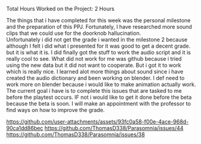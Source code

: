 Total Hours Worked on the Project:
2 Hours


The things that i have completed for this week was the personal milestone and the preparation of this PPJ. Fortunately, I have researched more sound clips that we could use for the doorknob hallucination.  
Unfortunately i did not get the grade i wanted in the milestone 2 because although I felt i did what i presented for it was good to get a decent grade. but it is what it is. I did finally got the stuff to work the audio script and it is really cool to see. What did not work for me was github because i tried using the new data but it did not want to cooperate.  But i got it to work which is really nice. 
I learned alot more things about sound since i have created  the audio dictionary and been working on blender.  I def need to work more on blender because i would like to make animation actually work.  
The current goal i have is to complete this issues that are tasked to me before the playtest occurs.  IF not i would like to get it done before the beta because the beta is soon.  I will make an appointment with the professor to find ways on how to improve the grade. 

https://github.com/user-attachments/assets/93fc0a58-f00e-4ace-968d-90ca1dd86bec
https://github.com/ThomasD338/Parasomnia/issues/44
https://github.com/ThomasD338/Parasomnia/issues/38
